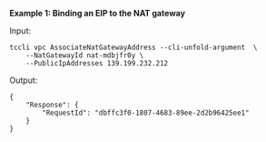 **Example 1: Binding an EIP to the NAT gateway**



Input: 

```
tccli vpc AssociateNatGatewayAddress --cli-unfold-argument  \
    --NatGatewayId nat-mdbjfr0y \
    --PublicIpAddresses 139.199.232.212
```

Output: 
```
{
    "Response": {
        "RequestId": "dbffc3f0-1807-4683-89ee-2d2b96425ee1"
    }
}
```

